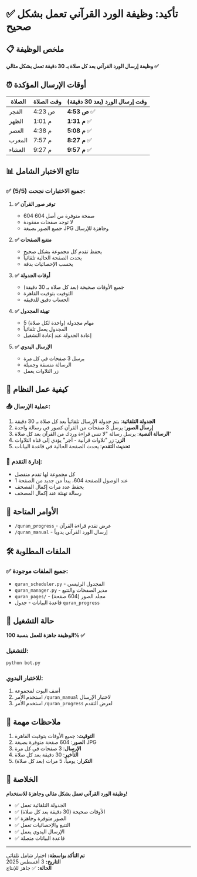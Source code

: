 # ✅ تأكيد: وظيفة الورد القرآني تعمل بشكل صحيح

## 📋 ملخص الوظيفة

**وظيفة إرسال الورد القرآني بعد كل صلاة بـ 30 دقيقة تعمل بشكل مثالي ✅**

## ⏰ أوقات الإرسال المؤكدة

| الصلاة | وقت الصلاة | وقت إرسال الورد (بعد 30 دقيقة) |
|---------|-------------|--------------------------------|
| الفجر | 4:23 ص | **4:53 ص** ✅ |
| الظهر | 1:01 م | **1:31 م** ✅ |
| العصر | 4:38 م | **5:08 م** ✅ |
| المغرب | 7:57 م | **8:27 م** ✅ |
| العشاء | 9:27 م | **9:57 م** ✅ |

## 📊 نتائج الاختبار الشامل

### ✅ جميع الاختبارات نجحت (5/5):

1. **✅ توفر صور القرآن**
   - 604 صفحة متوفرة من أصل 604
   - لا توجد صفحات مفقودة
   - جميع الصور بصيغة JPG وجاهزة للإرسال

2. **✅ متتبع الصفحات**
   - يحفظ تقدم كل مجموعة بشكل صحيح
   - يحدث الصفحة الحالية تلقائياً
   - يحسب الإحصائيات بدقة

3. **✅ أوقات الجدولة**
   - جميع الأوقات صحيحة (بعد كل صلاة بـ 30 دقيقة)
   - التوقيت بتوقيت القاهرة
   - الحساب دقيق للدقيقة

4. **✅ تهيئة المجدول**
   - 5 مهام مجدولة (واحدة لكل صلاة)
   - المجدول يعمل تلقائياً
   - إعادة الجدولة عند إعادة التشغيل

5. **✅ الإرسال اليدوي**
   - يرسل 3 صفحات في كل مرة
   - الرسالة منسقة وجميلة
   - زر التلاوات يعمل

## 🎯 كيفية عمل النظام

### 📤 عملية الإرسال:
1. **الجدولة التلقائية**: يتم جدولة الإرسال تلقائياً بعد كل صلاة بـ 30 دقيقة
2. **إرسال الصور**: يرسل 3 صفحات من القرآن كصور في رسالة واحدة
3. **الرسالة النصية**: يرسل رسالة "لا تنس قراءة وردك من القرآن بعد كل صلاة"
4. **الزر**: زر "تلاوات قرآنية - أجر" يؤدي إلى قناة التلاوات
5. **تحديث التقدم**: يحدث الصفحة الحالية في قاعدة البيانات

### 🔄 إدارة التقدم:
- كل مجموعة لها تقدم منفصل
- عند الوصول للصفحة 604، يبدأ من جديد من الصفحة 1
- يحفظ عدد مرات إكمال المصحف
- رسالة تهنئة عند إكمال المصحف

## 📱 الأوامر المتاحة

- `/quran_progress` - عرض تقدم قراءة القرآن
- `/quran_manual` - إرسال الورد القرآني يدوياً

## 🛠️ الملفات المطلوبة

### ✅ جميع الملفات موجودة:
- `quran_scheduler.py` - المجدول الرئيسي
- `quran_manager.py` - مدير الصفحات والتتبع
- `quran_pages/` - مجلد الصور (604 صفحة)
- قاعدة البيانات - جدول `quran_progress`

## 🚀 حالة التشغيل

**الوظيفة جاهزة للعمل بنسبة 100% ✅**

### للتشغيل:
```bash
python bot.py
```

### للاختبار اليدوي:
1. أضف البوت لمجموعة
2. استخدم الأمر `/quran_manual` لاختبار الإرسال
3. استخدم الأمر `/quran_progress` لعرض التقدم

## 📝 ملاحظات مهمة

1. **التوقيت**: جميع الأوقات بتوقيت القاهرة
2. **الصور**: 604 صفحة متوفرة بصيغة JPG
3. **الإرسال**: 3 صفحات في كل مرة
4. **التأخير**: 30 دقيقة بعد كل صلاة
5. **التكرار**: يومياً، 5 مرات (بعد كل صلاة)

## 🎉 الخلاصة

**وظيفة الورد القرآني تعمل بشكل مثالي وجاهزة للاستخدام!**

- ✅ الجدولة التلقائية تعمل
- ✅ الأوقات صحيحة (30 دقيقة بعد كل صلاة)
- ✅ الصور متوفرة وجاهزة
- ✅ التتبع والإحصائيات تعمل
- ✅ الإرسال اليدوي يعمل
- ✅ قاعدة البيانات متصلة

---

**تم التأكد بواسطة:** اختبار شامل تلقائي  
**التاريخ:** 3 أغسطس 2025  
**الحالة:** ✅ جاهز للإنتاج
